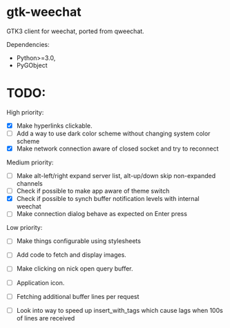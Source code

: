 # gtk-weechat
GTK3 client for weechat, ported from qweechat.

Dependencies:
- Python>=3.0,
- PyGObject

# TODO:
High priority:
- [x] Make hyperlinks clickable.
- [ ] Add a way to use dark color scheme without changing system color scheme
- [x] Make network connection aware of closed socket and try to reconnect

Medium priority:
- [ ] Make alt-left/right expand server list, alt-up/down skip non-expanded channels
- [ ] Check if possible to make app aware of theme switch
- [x] Check if possible to synch buffer notification levels with internal weechat 
- [ ] Make connection dialog behave as expected on Enter press

Low priority:
- [ ] Make things configurable using stylesheets
- [ ] Add code to fetch and display images.
- [ ] Make clicking on nick open query buffer.
- [ ] Application icon.
- [ ] Fetching additional buffer lines per request
- [ ] Look into way to speed up insert_with_tags which cause lags when 100s of lines are received

